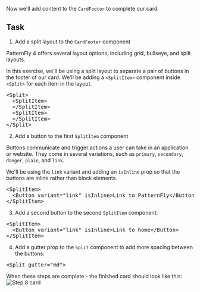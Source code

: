 Now we'll add content to the `CardFooter` to complete our card.

## Task
1) Add a split layout to the `CardFooter` component

PatternFly 4 offers several layout options, including grid, bullseye, and split layouts.

In this exercise, we'll be using a split layout to separate a pair of buttons in the footer of our card. We'll be adding a `<SplitItem>` component inside `<Split>` for each item in the layout.

<pre class="file" data-target="clipboard">
&lt;Split&gt;
  &lt;SplitItem&gt;
  &lt;/SplitItem&gt;
  &lt;SplitItem&gt;
  &lt;/SplitItem&gt;
&lt;/Split&gt;
</pre>

2) Add a button to the first `SplitItem` component

Buttons communicate and trigger actions a user can take in an application or website. They come in several variations, such as `primary`, `secondary`, `danger`, `plain`, and `link`.

We'll be using the `link` variant and adding an `isInline` prop so that the buttons are inline rather than block elements.

<pre class="file" data-target="clipboard">
&lt;SplitItem&gt;
  &lt;Button variant=&quot;link&quot; isInline>Link to PatternFly&lt;/Button&gt;
&lt;/SplitItem&gt;
</pre>

3) Add a second button to the second `SplitItem` component:

<pre class="file" data-target="clipboard">
&lt;SplitItem&gt;
  &lt;Button variant=&quot;link&quot; isInline>Link to home&lt;/Button&gt;
&lt;/SplitItem&gt;
</pre>

4) Add a gutter prop to the `Split` component to add more spacing between the buttons:

<pre class="file" data-target="clipboard">
&lt;Split gutter="md"&gt;
</pre>

When these steps are complete - the finished card should look like this:
![Step 8 card](module-1/assets/step8.png)